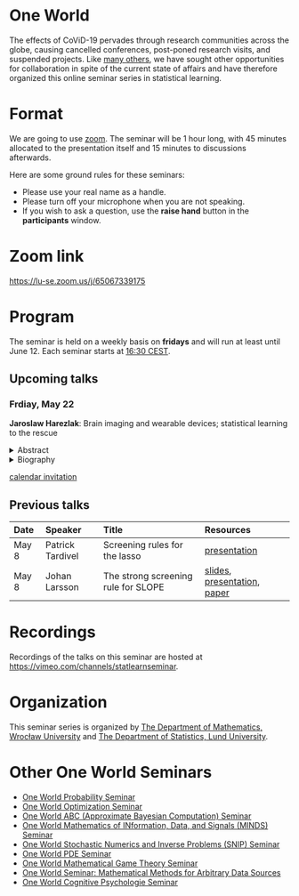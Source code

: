 # One World

The effects of CoViD-19 pervades through research communities across the globe,
causing cancelled conferences, post-poned research visits, and suspended
projects. Like [many others](#other-one-world-seminars), we have sought 
other opportunities for collaboration in spite of the current state of
affairs and have therefore organized this online seminar 
series in statistical learning.

# Format

We are going to use [zoom](https://zoom.us/). The seminar will be 1 hour
long, with 45 minutes allocated to the presentation itself and 15 minutes to
discussions afterwards. 

Here are some ground rules for these seminars:

- Please use your real name as a handle.
- Please turn off your microphone when you are not speaking.
- If you wish to ask a question, use the **raise hand** button in the
  **participants** window.

# Zoom link

<https://lu-se.zoom.us/j/65067339175>

# Program

The seminar is held on a weekly basis on **fridays** and will run
at least until June 12. Each seminar starts at
[16:30 CEST](https://www.thetimezoneconverter.com/?t=16%3A30%20pm&tz=Warsaw&).

## Upcoming talks

### Frdiay, May 22

**Jaroslaw Harezlak**: Brain imaging and wearable devices; statistical
learning to the rescue

<details>
   <summary>Abstract</summary>
   
   The amount of medical data collected has been growing exponentially 
   over the past few decades. This growth in data acquisition has not been, 
   unfortunately, paralleled by the same growth rate of statistical learning 
   methods’ development. In my talk, I will give a brief overview of the analytical
   methods developed by my group and their applications in the medical and public 
   health areas. Specifically, (1) regularization methods applied to the structural
   brain imaging data and (2) signal processing techniques utilized in extracting
   physical activity information from the raw accelerometry data will be 
   emphasized. 

   1. A challenging problem in the brain imaging research is a principled 
      incorporation of information from different imaging modalities in 
      regression models. Frequently, data from each modality is analyzed 
      separately using, for instance, dimensionality reduction techniques, 
      which result in a loss of information. We proposed a class of novel 
      regularization method to estimate the association between the brain 
      structure features and a scalar outcome within the generalized linear 
      regression framework.
   2. Quantification of physical activity in a free-living environment is 
      a challenging task. I will summarize our work utilizing data collected 
      from the tri-axial wrist-worn accelerometers quantifying sedentary, 
      upright and ambulatory behavior. A number of algorithms extracting
      features of physical activity and their association with health outcomes 
      will be presented.
</details>

<details>
   <summary>Biography</summary>
   
   Dr. Harezlak is a Professor and an Interim Co-chair of the 
   Department of Epidemiology and Biostatistics at the Indiana University 
   School of Public Health-Bloomington, U.S.A. After graduating from Harvard 
   University and 2 years of post-doctoral training at the Harvard School of 
   Public Health, he joined Indiana University where he has been since. He has 
   held a visiting appointment at Johns Hopkins University, Baltimore, U.S.A. 
   and is an adjunct professor at the University of Wroclaw, Poland. His interests
   span a number of medical areas including mild traumatic brain injury, 
   neurodegenerative diseases and physical activity as well as statistical areas 
   including semiparametric regression, functional data analysis, brain imaging 
   and intensively-collected longitudinal data.
</details>

[calendar invitation](https://lu-se.zoom.us/meeting/u5Etce6rrTIrHdGmDxIUKT33_HsILcrt6Tui/ics?icsToken=98tyKu-trj0tGdecsR6CR_MMAo_oKOnztlhcgqd6kTv9KhV4VlClCcpRG558AsyG)

## Previous talks

| Date  | Speaker          | Title                               | Resources                                                                                                                       |
| :---- | :--------------- | :---------------------------------- | :------------------------------------------------------------------------------------------------------------------------------ |
| May 8 | Patrick Tardivel | Screening rules for the lasso       | [presentation](https://vimeo.com/416630058)                                                                                     |
| May 8 | Johan Larsson    | The strong screening rule for SLOPE | [slides](slides\200508-johanlarsson.pdf), [presentation](https://vimeo.com/416633997), [paper](http://arxiv.org/abs/2005.03730) |

# Recordings

Recordings of the talks on this seminar are hosted at
<https://vimeo.com/channels/statlearnseminar>.

# Organization

This seminar series is organized by 
[The Department of Mathematics, Wrocław University](https://www.math.uni.wroc.pl) and 
[The Department of Statistics, Lund University](https://stat.lu.se).

# Other One World Seminars

- [One World Probability Seminar](https://www.wim.uni-mannheim.de/doering/one-world/)
- [One World Optimization Seminar](https://owos.univie.ac.at/)
- [One World ABC (Approximate Bayesian Computation) Seminar](https://warwick.ac.uk/fac/sci/statistics/news/upcoming-seminars/abcworldseminar)
- [One World Mathematics of INformation, Data, and Signals (MINDS) Seminar](https://sites.google.com/view/minds-seminar/home)
- [One World Stochastic Numerics and Inverse Problems (SNIP) Seminar](https://www.icms.org.uk/V_SNIPS.php)
- [One World PDE Seminar](https://people.bath.ac.uk/mw2319/owpde/)
- [One World Mathematical Game Theory Seminar](https://gametheorynetwork.com/one-world-game-theory-seminar/)
- [One World Seminar: Mathematical Methods for Arbitrary Data Sources](http://www.nonlocal-methods.eu/oneworld/)
- [One World Cognitive Psychologie Seminar](https://www.sowi.uni-mannheim.de/en/erdfelder/research/one-world-cps/)

